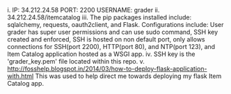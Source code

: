 i. IP: 34.212.24.58
PORT: 2200
USERNAME: grader
ii. 34.212.24.58/itemcatalog
iii. The pip packages installed include: sqlalchemy, requests, oauth2client, and Flask.
Configurations include: User grader has super user permissions and can use sudo command, SSH key created and enforced, SSH is hosted on non default port, only allows connections for SSH(port 2200), HTTP(port 80), and NTP(port 123), and Item Catalog application hosted as a WSGI app.
iv. SSH key is the 'grader_key.pem' file located within this repo.
v. http://fosshelp.blogspot.in/2014/03/how-to-deploy-flask-application-with.html
This was used to help direct me towards deploying my flask Item Catalog app.
